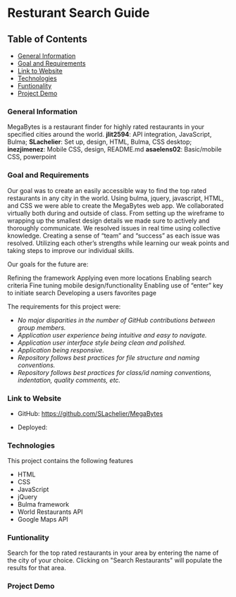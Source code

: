 # Resturant Search Guide

## Table of Contents

* [General Information](#General-Inforamtion)
* [Goal and Requirements](#Goal-and-requirements)
* [Link to Website](#Link-to-Website)
* [Technologies](#Technologies)
* [Funtionality](#Funtionality)
* [Project Demo](#Project-Demo)

### General Information

MegaBytes is a restaurant finder for highly rated restaurants in your specified cities around the world. 
**jlit2594**: API integration, JavaScript, Bulma;
**SLachelier**: Set up, design, HTML, Bulma, CSS desktop; 
**inezjimenez**: Mobile CSS, design, README.md 
**asaelens02**: Basic/mobile CSS, powerpoint

### Goal and Requirements

Our goal was to create an easily accessible way to find the top rated restaurants in any city in the world. Using bulma, jquery, javascript, HTML, and CSS we were able to create the MegaBytes web app. We collaborated virtually both during and outside of class. From setting up the wireframe to wrapping up the smallest design details we made sure to actively and thoroughly communicate. We resolved issues in real time using collective knowledge. Creating a sense of “team” and “success” as each issue was resolved. Utilizing each other’s strengths while learning our weak points and taking steps to improve our individual skills. 

Our goals for the future are:

Refining the framework 
Applying even more locations
Enabling search criteria
Fine tuning mobile design/functionality
Enabling use of “enter” key to initiate search
Developing a users favorites page

The requirements for this project were:

* *No major disparities in the number of GitHub contributions between group members.*
* *Application user experience being intuitive and easy to navigate.*
* *Application user interface style being clean and polished.*
* *Application being responsive.*
* *Repository follows best practices for file structure and naming conventions.*
* *Repository follows best practices for class/id naming conventions, indentation, quality comments, etc.*

### Link to Website

* GitHub: https://github.com/SLachelier/MegaBytes

* Deployed:

### Technologies

This project contains the following features

* HTML
* CSS
* JavaScript
* jQuery
* Bulma framework
* World Restaurants API
* Google Maps API

### Funtionality

Search for the top rated restaurants in your area by entering the name of the city of your choice. Clicking on "Search Restaurants" will populate the results for that area.

### Project Demo



